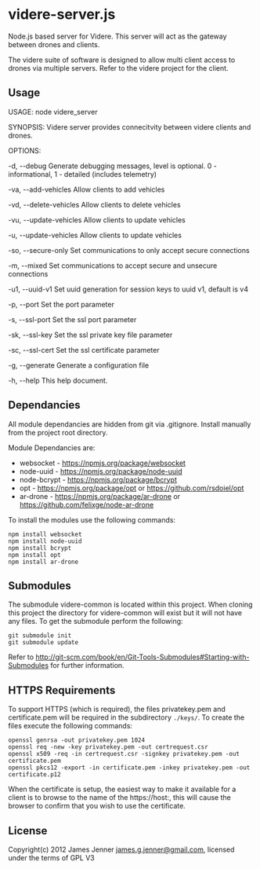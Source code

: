 videre-server.js
================

Node.js based server for Videre. This server will act as the gateway between drones and clients.

The videre suite of software is designed to allow multi client access to drones via multiple servers. Refer to the videre project for the client.

Usage
-----

USAGE:    node videre_server

SYNOPSIS: Videre server provides connecitvity between videre clients and drones.

OPTIONS:

-d, --debug             Generate debugging messages, level is optional. 0 - informational, 1 - detailed (includes telemetry)

-va, --add-vehicles     Allow clients to add vehicles

-vd, --delete-vehicles  Allow clients to delete vehicles

-vu, --update-vehicles  Allow clients to update vehicles

-u, --update-vehicles   Allow clients to update vehicles

-so, --secure-only      Set communications to only accept secure connections

-m, --mixed             Set communications to accept secure and unsecure connections

-u1, --uuid-v1          Set uuid generation for session keys to uuid v1, default is v4

-p, --port              Set the port parameter

-s, --ssl-port          Set the ssl port parameter

-sk, --ssl-key          Set the ssl private key file parameter

-sc, --ssl-cert         Set the ssl certificate parameter

-g, --generate          Generate a configuration file

-h, --help              This help document.


Dependancies
------------
All module dependancies are hidden from git via .gitignore. Install manually from the project root directory.

Module Dependancies are:
 - websocket - https://npmjs.org/package/websocket
 - node-uuid - https://npmjs.org/package/node-uuid
 - node-bcrypt - https://npmjs.org/package/bcrypt
 - opt - https://npmjs.org/package/opt or https://github.com/rsdoiel/opt
 - ar-drone - https://npmjs.org/package/ar-drone or https://github.com/felixge/node-ar-drone

To install the modules use the following commands:

```
npm install websocket
npm install node-uuid
npm install bcrypt
npm install opt
npm install ar-drone
```

Submodules
----------
The submodule videre-common is located within this project. When cloning this project the directory for videre-common will exist but it will not have any files. To get the submodule perform the following:

```
git submodule init
git submodule update
```

Refer to http://git-scm.com/book/en/Git-Tools-Submodules#Starting-with-Submodules for further information.

HTTPS Requirements
------------------

To support HTTPS (which is required), the files privatekey.pem and certificate.pem will be required in the subdirectory `./keys/`. To create the files execute the following commands:

```
openssl genrsa -out privatekey.pem 1024 
openssl req -new -key privatekey.pem -out certrequest.csr 
openssl x509 -req -in certrequest.csr -signkey privatekey.pem -out certificate.pem
openssl pkcs12 -export -in certificate.pem -inkey privatekey.pem -out certificate.p12
```

When the certificate is setup, the easiest way to make it available for a client is to browse to the name of the https://host:<secure port>, this will cause the browser to confirm that you wish to use the certificate.

License
-------
Copyright(c) 2012 James Jenner james.g.jenner@gmail.com, licensed under the terms of GPL V3
